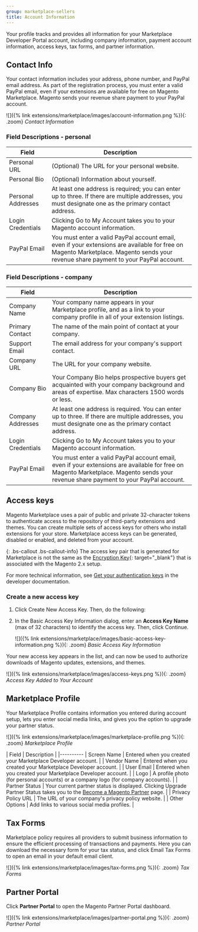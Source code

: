 ```yaml
---
group: marketplace-sellers
title: Account Information
---
```


Your profile tracks and provides all information for your Marketplace Developer Portal account, including company information, payment account information, access keys, tax forms, and partner information.

## Contact Info

Your contact information includes your address, phone number, and PayPal email address. As part of the registration process, you must enter a valid PayPal email, even if your extensions are available for free on Magento Marketplace. Magento sends your revenue share payment to your PayPal account.

![]({% link extensions/marketplace/images/account-information.png %}){: .zoom}
_Contact Information_
 
### Field Descriptions - personal

|Field|Description|
|--- |--- |
|Personal URL|(Optional) The URL for your personal website.|
|Personal Bio|(Optional) Information about yourself.|
|Personal Addresses|At least one address is required; you can enter up to three. If there are multiple addresses, you must designate one as the primary contact address.|
|Login Credentials|Clicking <span class="btn">Go to My Account</span> takes you to your Magento account information.|
|PayPal Email|You must enter a valid PayPal account email, even if  your extensions are available for free on Magento Marketplace. Magento sends your revenue share payment to your PayPal account.|

### Field Descriptions - company

|Field|Description|
|--- |--- |
|Company Name|Your company name appears in your Marketplace profile, and as a link to your company profile in all of your extension listings.|
|Primary Contact|The name of the main point of contact at your company.|
|Support Email|The email address for your company's support contact.|
|Company URL|The URL for your company website.|
|Company Bio|Your Company Bio helps prospective buyers get acquainted with your company background and areas of expertise. Max characters 1500 words or less.|
|Company Addresses|At least one address is required. You can enter up to three. If there are multiple addresses, you must designate one as the primary contact address.|
|Login Credentials|Clicking <span class="btn">Go to My Account</span> takes you to your Magento account information.|
|PayPal Email|You must enter a valid PayPal account email, even if  your extensions are available for free on Magento Marketplace. Magento sends your revenue share payment to your PayPal account.|

## Access keys

Magento Marketplace uses a pair of public and private 32-character tokens to authenticate access to the repository of third-party extensions and themes. You can create multiple sets of access keys for others who install extensions for your store. Marketplace access keys can be generated, disabled or enabled, and deleted from your account.

{: .bs-callout .bs-callout-info}
The access key pair that is generated for Marketplace is not the same as the [Encryption Key][1]{: target="_blank"} that is associated with the Magento 2.x setup.

For more technical information, see [Get your authentication keys][2] in the developer documentation.

### Create a new access key

1. Click <span class="btn">Create New Access Key</span>. Then, do the following:

1. In the Basic Access Key Information dialog, enter an **Access Key Name** (max of 32 characters) to identify the access key. Then, click <span class="btn">Continue</span>.

    ![]({% link extensions/marketplace/images/basic-access-key-information.png %}){: .zoom}
    _Basic Access Key Information_

Your new access key appears in the list, and can now be used to authorize downloads of Magento updates, extensions, and themes.

![]({% link extensions/marketplace/images/access-keys.png %}){: .zoom}
_Access Key Added to Your Account_

## Marketplace Profile

Your Marketplace Profile contains information you entered during account setup, lets you enter social media links, and gives you the option to upgrade your partner status.

![]({% link extensions/marketplace/images/marketplace-profile.png %}){: .zoom}
_Marketplace Profile_

| Field | Description |
|----------
| Screen Name | Entered when you created your Marketplace Developer account. |
| Vendor Name | Entered when you created your Marketplace Developer account. |
| User Email | Entered when you created your Marketplace Developer account. |
| Logo | A profile photo (for personal accounts) or a company logo (for company accounts). |
| Partner Status | Your current partner status is displayed. Clicking <span class="btn">Upgrade Partner Status</span> takes you to the [Become a Magento Partner][3] page. |
| Privacy Policy URL | The URL of your company\'s privacy policy website. |
| Other Options | Add links to various social media profiles. |

## Tax Forms

Marketplace policy requires all providers to submit business information to ensure the efficient processing of transactions and payments. Here you can download the necessary form for your tax status, and click <span class="btn">Email Tax Forms</span> to open an email in your default email client.

![]({% link extensions/marketplace/images/tax-forms.png %}){: .zoom}
_Tax Forms_

## Partner Portal

Click **Partner Portal** to open the Magento Partner Portal dashboard.

![]({% link extensions/marketplace/images/partner-portal.png %}){: .zoom}
_Partner Portal_

[1]: http://docs.magento.com/m2/ce/user_guide/system/encryption-key.html
[2]: http://devdocs.magento.com/guides/v2.3/install-gde/prereq/connect-auth.html
[3]: https://magento.com/partners/become

